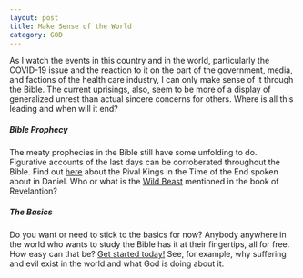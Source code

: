 ```yaml
---
layout: post
title: Make Sense of the World
category: GOD
---
```


As I watch the events in this country and in the world, particularly the COVID-19 issue and the reaction to it on the part of the government, media, and factions of the health care industry, I can only make sense of it through the Bible. The current uprisings, also, seem to be more of a display of generalized unrest than actual sincere concerns for others. Where is all this leading and when will it end?

##### Bible Prophecy

The meaty prophecies in the Bible still have some unfolding to do. Figurative accounts of the last days can be corroberated throughout the Bible. Find out [here](https://www.jw.org/en/library/magazines/watchtower-study-may-2020/) about the Rival Kings in the Time of the End spoken about in Daniel. Who or what is the [Wild Beast](https://www.jw.org/en/library/magazines/w20040401/Identifying-the-Wild-Beast-and-Its-Mark/) mentioned in the book of Revelantion?

##### The Basics

Do you want or need to stick to the basics for now? Anybody anywhere in the world who wants to study the Bible has it at their fingertips, all for free. How easy can that be? [Get started today!](https://www.jw.org/en/bible-teachings/online-lessons/) See, for example, why suffering and evil exist in the world and what God is doing about it.
